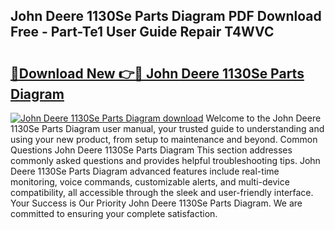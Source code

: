 ## John Deere 1130Se Parts Diagram PDF Download Free - Part-Te1 User Guide Repair T4WVC

# <h2><a href="http://dft6yx.blite.top/?on=John+Deere+1130Se+Parts+Diagram">🔗Download New 👉🔴 John Deere 1130Se Parts Diagram</a></h2>

[![John Deere 1130Se Parts Diagram download](https://i.imgur.com/lujVjoI.png)](http://dft6yx.blite.top/?on=John+Deere+1130Se+Parts+Diagram)
Welcome to the John Deere 1130Se Parts Diagram user manual, your trusted guide to understanding and using your new product, from setup to maintenance and beyond. Common Questions John Deere 1130Se Parts Diagram This section addresses commonly asked questions and provides helpful troubleshooting tips. John Deere 1130Se Parts Diagram advanced features include real-time monitoring, voice commands, customizable alerts, and multi-device compatibility, all accessible through the sleek and user-friendly interface. Your Success is Our Priority John Deere 1130Se Parts Diagram. We are committed to ensuring your complete satisfaction.
